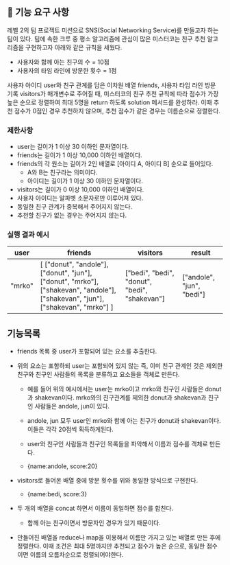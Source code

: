 ## 🚀 기능 요구 사항

레벨 2의 팀 프로젝트 미션으로 SNS(Social Networking Service)를 만들고자 하는 팀이 있다. 팀에 속한 크루 중 평소 알고리즘에 관심이 많은 미스터코는 친구 추천 알고리즘을 구현하고자 아래와 같은 규칙을 세웠다.

- 사용자와 함께 아는 친구의 수 = 10점
- 사용자의 타임 라인에 방문한 횟수 = 1점

사용자 아이디 user와 친구 관계를 담은 이차원 배열 friends, 사용자 타임 라인 방문 기록 visitors가 매개변수로 주어질 때, 미스터코의 친구 추천 규칙에 따라 점수가 가장 높은 순으로 정렬하여 최대 5명을 return 하도록 solution 메서드를 완성하라. 이때 추천 점수가 0점인 경우 추천하지 않으며, 추천 점수가 같은 경우는 이름순으로 정렬한다.

### 제한사항

- user는 길이가 1 이상 30 이하인 문자열이다.
- friends는 길이가 1 이상 10,000 이하인 배열이다.
- friends의 각 원소는 길이가 2인 배열로 [아이디 A, 아이디 B] 순으로 들어있다.
  - A와 B는 친구라는 의미이다.
  - 아이디는 길이가 1 이상 30 이하인 문자열이다.
- visitors는 길이가 0 이상 10,000 이하인 배열이다.
- 사용자 아이디는 알파벳 소문자로만 이루어져 있다.
- 동일한 친구 관계가 중복해서 주어지지 않는다.
- 추천할 친구가 없는 경우는 주어지지 않는다.

### 실행 결과 예시

| user   | friends                                                                                                                         | visitors                                      | result                    |
| ------ | ------------------------------------------------------------------------------------------------------------------------------- | --------------------------------------------- | ------------------------- |
| "mrko" | [ ["donut", "andole"], ["donut", "jun"], ["donut", "mrko"], ["shakevan", "andole"], ["shakevan", "jun"], ["shakevan", "mrko"] ] | ["bedi", "bedi", "donut", "bedi", "shakevan"] | ["andole", "jun", "bedi"] |

## 기능목록

- friends 목록 중 user가 포함되어 있는 요소를 추출한다.
- 위의 요소는 포함하되 user는 포함되어 있지 않는 즉, 이미 친구 관계인 것은 제외한 친구와 친구인 사람들의 목록을 분류하고 요소들을 객체로 만든다.

  - 예를 들어 위의 예시에서는 user는 mrko이고 mrko와 친구인 사람들은 donut과 shakevan이다. mrko와의 친구관계를 제외한 donut과 shakevan과 친구인 사람들은 andole, jun이 있다.

  - andole, jun 모두 user인 mrko와 함께 아는 친구가 donut과 shakevan이다. 이들은 각각 20점씩 획득하게된다.
  - user와 친구인 사람들과 친구인 목록들을 파악해서 이름과 점수를 객체로 만든다.
  - {name:andole, score:20}

- visitors로 들어온 배열 중에 방문 횟수를 위와 동일한 방식으로 구현한다.
  - {name:bedi, score:3}
- 두 개의 배열을 concat 하면서 이름이 동일하면 점수를 합친다.
  - 함께 아는 친구이면서 방문자인 경우가 있기 때문이다.
- 만들어진 배열을 reduce나 map을 이용해서 이름만 가지고 있는 배열로 만든 후에 정렬한다. 이때 조건은 최대 5명까지만 추천되고 점수가 높은 순으로, 동일한 점수이면 이름의 오름차순으로 정렬되어야한다.
